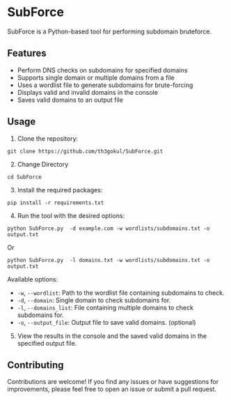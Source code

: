 # SubForce
SubForce is a Python-based tool for performing subdomain bruteforce.

## Features

- Perform DNS checks on subdomains for specified domains
- Supports single domain or multiple domains from a file
- Uses a wordlist file to generate subdomains for brute-forcing
- Displays valid and invalid domains in the console
- Saves valid domains to an output file

## Usage

1. Clone the repository:
```shell
git clone https://github.com/th3gokul/SubForce.git
```
2. Change Directory
```shell
cd SubForce
```

3. Install the required packages:
```shell
pip install -r requirements.txt
```

4. Run the tool with the desired options:
```shell
python SubForce.py  -d example.com -w wordlists/subdomains.txt -o output.txt

```
Or
```shell
python SubForce.py  -l domains.txt -w wordlists/subdomains.txt -o output.txt
```

Available options:
- `-w`, `--wordlist`: Path to the wordlist file containing subdomains to check.
- `-d`, `--domain`: Single domain to check subdomains for.
- `-l`, `--domains_list`: File containing multiple domains to check subdomains for.
- `-o`, `--output_file`: Output file to save valid domains. (optional)


5. View the results in the console and the saved valid domains in the specified output file.

## Contributing

Contributions are welcome! If you find any issues or have suggestions for improvements, please feel free to open an issue or submit a pull request.



